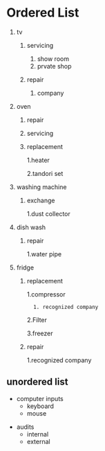 
# Ordered List

 1. tv
      1. servicing

          1. show room
          2. prvate shop


      2. repair

          1. company

 2. oven
      1. repair
      2. servicing
      3. replacement

          1.heater

          2.tandori set



 3. washing machine
      1. exchange

          1.dust collector


 4. dish wash
      1. repair

          1.water pipe

 5. fridge
      1. replacement

          1.compressor

               1. recognized company

          2.Filter

          3.freezer


      2. repair

          1.recognized company






 ## unordered list

 - computer inputs
    - keyboard
    - mouse

 * audits
    * internal
    * external







